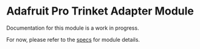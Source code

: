 # Adafruit Pro Trinket Adapter Module
Documentation for this module is a work in progress.

For now, please refer to the [specs](specs.yaml) for module details.
